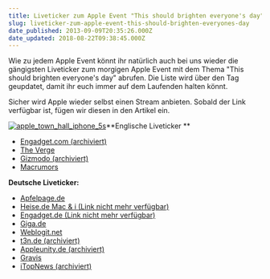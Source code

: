 ```yaml
---
title: Liveticker zum Apple Event "This should brighten everyone's day"
slug: liveticker-zum-apple-event-this-should-brighten-everyones-day
date_published: 2013-09-09T20:35:26.000Z
date_updated: 2018-08-22T09:38:45.000Z
---
```


Wie zu jedem Apple Event könnt ihr natürlich auch bei uns wieder die gängigsten Liveticker zum morgigen Apple Event mit dem Thema "This should brighten everyone's day" abrufen. Die Liste wird über den Tag geupdatet, damit ihr euch immer auf dem Laufenden halten könnt.

Sicher wird Apple wieder selbst einen Stream anbieten. Sobald der Link verfügbar ist, fügen wir diesen in den Artikel ein.

[![apple_town_hall_iphone_5s](//picdump.thafaker.de/2013/09/apple_town_hall_iphone_5s-580x435.jpg)](__GHOST_URL__/liveticker-zum-apple-event-this-should-brighten-everyones-day/apple_town_hall_iphone_5s/)**Englische Liveticker
**

- [Engadget.com (archiviert)](http://web.archive.org/web/20130910173207/http://www.engadget.com/2013/09/10/apple-iphone-liveblog-2013/)
- [The Verge](http://www.theverge.com/2013/9/8/4708072/live-coverage-apple-iphone-5s-5c-event-cupertino)
- [Gizmodo (archiviert)](http://web.archive.org/web/20130910221859/http://live.gizmodo.com/our-iphone-event-liveblog-starts-right-here-on-9-10-at-1277167537)
- [Macrumors](http://www.macrumors.com/2013/09/10/live-coverage-of-apples-2013-iphone-media-event/)

**Deutsche Liveticker:**
- [Apfelpage.de](http://www.apfelpage.de/2013/09/04/iphone-5s5c-event-live-erleben-das-ist-unser-live-ticker-und-radio/)
- [Heise.de Mac & i (Link nicht mehr verfügbar)](http://live.mac-and-i.de/Event/iPhone-Event)
- [Engadget.de (Link nicht mehr verfügbar)](http://de.engadget.com/2013/09/10/liveblog-von-apples-iphone-event-ab-19-uhr-hier/?utm_source=twitterfeed&amp;utm_medium=twitter)
- [Giga.de](http://www.giga.de/events/apple-event/)
- [Weblogit.net](http://weblogit.net/live/)
- [t3n.de (archiviert)](http://web.archive.org/web/20130613040940/http://t3n.de:80/news/wwdc-2013-t3n-liveblog-472021/)
- [Appleunity.de (archiviert)](http://web.archive.org/web/20130908094716/http://www.appleunity.de:80/live/)
- [Gravis](http://www.gravis.de/blog/apple-event-2013-der-live-ticker/)
- [iTopNews (archiviert)](http://web.archive.org/web/20130921050047/http://www.itopnews.de:80/2013/09/apple-event-liveticker-ab-18-uhr-bei-itopnews/)
